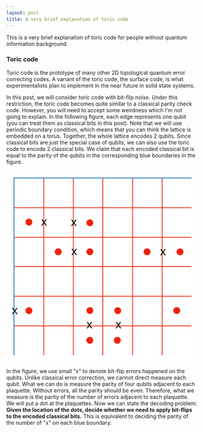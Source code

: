 ```yaml
---
layout: post
title: A very brief explanation of toric code
---
```


This is a very brief explanation of toric code for people without quantum information background.


### Toric code

Toric code is the prototype of many other 2D topological quantum error correcting codes. A variant of the toric code, the surface code, is what experimentalists plan to implement in the near future in solid state systems.

In this post, we will consider toric code with bit-flip noise. Under this restriction, the toric code becomes quite similar to a classical parity check code. However, you will need to accept some weirdness which I'm not going to explain. In the following figure, each edge represents one qubit (you can treat them as classical bits in this post). Note that we will use periodic boundary condition, which means that you can think the lattice is embedded on a torus. Together, the whole lattice encodes 2 qubits. Since classical bits are just the special case of qubits, we can also use the toric code to encode 2 classical bits. We claim that each encoded classical bit is equal to the parity of the qubits in the corresponding blue boundaries in the figure.

<img src="https://github.com/XiaotongNi/xiaotongni.github.io/blob/6e40ce3eaed086cad4d3b4f409e71850d984639a/toric_code_tutorial/toric_code_example.svg" alt="toric_code" class='center'/>

In the figure, we use small "x" to denote bit-flip errors happened on the qubits. Unlike classical error correction, we cannot direct measure each qubit. What we can do is measure the parity of four qubits adjacent to each plaquette. Without errors, all the parity should be even. Therefore, what we measure is the parity of the number of errors adjacent to each plaquette. We will put a dot at the plaquettes. Now we can state the decoding problem: **Given the location of the dots, decide whether we need to apply bit-flips to the encoded classical bits.** This is equivalent to deciding the parity of the number of "x" on each blue boundary.


